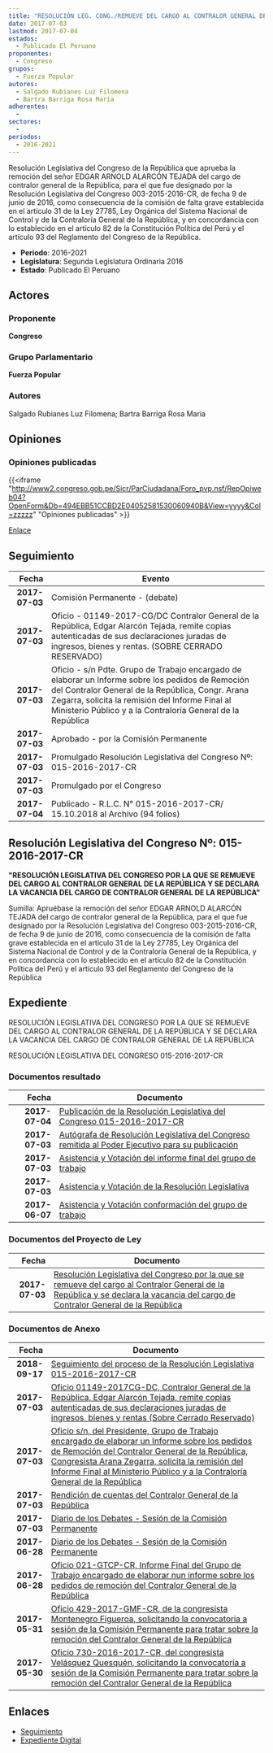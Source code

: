 ```yaml
---
title: "RESOLUCIÓN LEG. CONG./REMUEVE DEL CARGO AL CONTRALOR GENERAL DE LA REPÚBLICA Y SE DECLARA LA VACANCIA DEL CARGO DEL CONTRALOR GENERAL DE LA REPÚBLICA"
date: 2017-07-03
lastmod: 2017-07-04
estados: 
  - Publicado El Peruano
proponentes: 
  - Congreso
grupos: 
  - Fuerza Popular
autores: 
  - Salgado Rubianes Luz Filomena
  - Bartra Barriga Rosa María
adherentes: 
  - 
sectores: 
  - 
periodos: 
  - 2016-2021
---
```


Resolución Legislativa del Congreso de la República que aprueba la remoción del señor EDGAR ARNOLD ALARCÓN TEJADA del cargo de contralor general de la República, para el que fue designado por la Resolución Legislativa del Congreso 003-2015-2016-CR, de fecha 9 de junio de 2016, como consecuencia de la comisión de falta grave establecida en el artículo 31 de la Ley 27785, Ley Orgánica del Sistema Nacional de Control y de la Contraloría General de la República, y en concordancia con lo establecido en el artículo 82 de la Constitución Política del Perú y el artículo 93 del Reglamento del Congreso de la República.

- **Periodo**: 2016-2021
- **Legislatura**: Segunda Legislatura Ordinaria 2016
- **Estado**: Publicado El Peruano

## Actores

### Proponente

**Congreso**

### Grupo Parlamentario

**Fuerza Popular**

### Autores

Salgado Rubianes Luz Filomena; Bartra Barriga Rosa María


## Opiniones

### Opiniones publicadas

{{<iframe "http://www2.congreso.gob.pe/Sicr/ParCiudadana/Foro_pvp.nsf/RepOpiweb04?OpenForm&Db=494EBB51CCBD2E04052581530060940B&View=yyyy&Col=zzzzz" "Opiniones publicadas" >}}

[Enlace](http://www2.congreso.gob.pe/Sicr/ParCiudadana/Foro_pvp.nsf/RepOpiweb04?OpenForm&Db=494EBB51CCBD2E04052581530060940B&View=yyyy&Col=zzzzz)

## Seguimiento

| Fecha | Evento |
|------:|--------|
| **2017-07-03** | Comisión Permanente - (debate)|
| **2017-07-03** | Oficio - 01149-2017-CG/DC Contralor General de la República, Edgar Alarcón Tejada, remite copias autenticadas de sus declaraciones juradas de ingresos, bienes y rentas. (SOBRE CERRADO RESERVADO)|
| **2017-07-03** | Oficio - s/n Pdte. Grupo de Trabajo encargado de elaborar un Informe sobre los pedidos de Remoción del Contralor General de la República, Congr. Arana Zegarra, solicita la remisión del Informe Final al Ministerio Público y a la Contraloría General de la República|
| **2017-07-03** | Aprobado - por la Comisión Permanente|
| **2017-07-03** | Promulgado Resolución Legislativa del Congreso Nº: 015-2016-2017-CR|
| **2017-07-03** | Promulgado por el Congreso|
| **2017-07-04** | Publicado - R.L.C. N° 015-2016-2017-CR/ 15.10.2018 al Archivo (94 folios)|

## Resolución Legislativa del Congreso Nº: 015-2016-2017-CR

**"RESOLUCIÓN LEGISLATIVA DEL CONGRESO POR LA QUE SE REMUEVE DEL CARGO AL CONTRALOR GENERAL DE LA REPÚBLICA Y SE DECLARA LA VACANCIA DEL CARGO DE CONTRALOR GENERAL DE LA REPÚBLICA"**

Sumilla: Apruébase la remoción del señor EDGAR ARNOLD ALARCÓN TEJADA del cargo de contralor general de la República, para el que fue designado por la Resolución Legislativa del Congreso 003-2015-2016-CR, de fecha 9 de junio de 2016, como consecuencia de la comisión de falta grave establecida en el artículo 31 de la Ley 27785, Ley Orgánica del Sistema Nacional de Control y de la Contraloría General de la República, y en concordancia con lo establecido en el artículo 82 de la Constitución Política del Perú y el artículo 93 del Reglamento del Congreso de la República


## Expediente

RESOLUCIÓN LEGISLATIVA DEL CONGRESO POR LA QUE SE REMUEVE DEL CARGO AL CONTRALOR GENERAL DE LA REPÚBLICA Y SE DECLARA LA VACANCIA DEL CARGO DE CONTRALOR GENERAL DE LA REPÚBLICA

RESOLUCIÓN LEGISLATIVA DEL CONGRESO 015-2016-2017-CR


### Documentos resultado

| Fecha | Documento |
|------:|--------|
| **2017-07-04** | [Publicación de la Resolución Legislativa del Congreso 015-2016-2017-CR](http://www.leyes.congreso.gob.pe/Documentos/2016_2021/Resolucion_Legislativa_del_Congreso/RLC-015-2016-2017-CR.pdf) |
| **2017-07-03** | [Autógrafa de Resolución Legislativa del Congreso remitida al Poder Ejecutivo para su publicación](http://www.leyes.congreso.gob.pe/Documentos/2016_2021/Autografas/Resolucion_Legislativa_del_Congreso/AU0163320170703.pdf) |
| **2017-07-03** | [Asistencia y Votación del informe final del grupo de trabajo](http://www.leyes.congreso.gob.pe/Documentos/2016_2021/Asistencia_y_Votacion/Proyectos_de_Ley/AV0163320170703-.PDF) |
| **2017-07-03** | [Asistencia y Votación de la Resolución Legislativa](http://www.leyes.congreso.gob.pe/Documentos/2016_2021/Asistencia_y_Votacion/Proyectos_de_Ley/AV0163320170703.PDF) |
| **2017-06-07** | [Asistencia y Votación conformación del grupo de trabajo](http://www.leyes.congreso.gob.pe/Documentos/2016_2021/Asistencia_y_Votacion/Proyectos_de_Ley/AV0163320170607.PDF) |

### Documentos del Proyecto de Ley

| Fecha | Documento |
|------:|--------|
| **2017-07-03** | [Resolución Legislativa del Congreso por la que se remueve del cargo al Contralor General de la República y se declara la vacancia del cargo de Contralor General de la República](http://www.leyes.congreso.gob.pe/Documentos/2016_2021/Proyectos_de_Ley_y_de_Resoluciones_Legislativas/PL0163320170703.pdf) |

### Documentos de Anexo

| Fecha | Documento |
|------:|--------|
| **2018-09-17** | [Seguimiento del proceso de la Resolución Legislativa 015-2016-2017-CR](http://www.leyes.congreso.gob.pe/Documentos/2016_2021/Seguimiento_de_Proyectos_de_Ley/01633PL20180917.PDF) |
| **2017-07-03** | [Oficio 01149-2017CG-DC, Contralor General de la República, Edgar Alarcón Tejada, remite copias autenticadas de sus declaraciones juradas de ingresos, bienes y rentas (Sobre Cerrado Reservado)](http://www.leyes.congreso.gob.pe/Documentos/2016_2021/Oficios/Otras_Instituciones/OFICIO-01149-2017-CG-DC.PDF) |
| **2017-07-03** | [Oficio s/n, del Presidente, Grupo de Trabajo encargado de elaborar un Informe sobre los pedidos de Remoción del Contralor General de la República, Congresista Arana Zegarra, solicita la remisión del Informe Final al Ministerio Público y a la Contraloría General de la República](http://www.leyes.congreso.gob.pe/Documentos/2016_2021/Oficios/Congresistas/OFICIO-S-N-20170703-ARANA.PDF) |
| **2017-07-03** | [Rendición de cuentas del Contralor General de la República](http://www.leyes.congreso.gob.pe/Documentos/2016_2021/Informes/Comision_Permanente/RENDICION-CUENTAS-CONTRALOR.pdf) |
| **2017-07-03** | [Diario de los Debates - Sesión de la Comisión Permanente](http://www2.congreso.gob.pe/Sicr/DiarioDebates/Publicad.nsf/SesionesPleno/05256D6E0073DFE90525815200709EAD/$FILE/PER-2016-12B.pdf) |
| **2017-06-28** | [Diario de los Debates - Sesión de la Comisión Permanente](http://www2.congreso.gob.pe/Sicr/DiarioDebates/Publicad.nsf/SesionesPleno/05256D6E0073DFE90525814E000E47A9/$FILE/PER-2016-12A.pdf) |
| **2017-06-28** | [Oficio 021-GTCP-CR, Informe Final del Grupo de Trabajo encargado de elaborar nun informe sobre los pedidos de remoción del Contralor General de la República](http://www.leyes.congreso.gob.pe/Documentos/2016_2021/Informes/Comision_Permanente/OFICIO-021-GTCP-CR-INF-COMISION-PERMANENTE..pdf) |
| **2017-05-31** | [Oficio 429-2017-GMF-CR, de la congresista Montenegro Figueroa, solicitando la convocatoria a sesión de la Comisión Permanente para tratar sobre la remoción del Contralor General de la República](http://www.leyes.congreso.gob.pe/Documentos/2016_2021/Oficios/Congresistas/OFICIO-429-2017-GMF-CR.pdf) |
| **2017-05-30** | [Oficio 730-2016-2017-CR, del congresista Velásquez Quesquén, solicitando la convocatoria a sesión de la Comisión Permanente para tratar sobre la remoción del Contralor General de la República](http://www.leyes.congreso.gob.pe/Documentos/2016_2021/Oficios/Congresistas/OFICIO-730-2016-2017-CR.pdf) |

## Enlaces 

- [Seguimiento](http://www2.congreso.gob.pe/Sicr/TraDocEstProc/CLProLey2016.nsf/f7fff46988ca05b1052578e100829cc7/ce6f9ab9ad15f8c605258153007071d6?OpenDocument)
- [Expediente Digital](http://www2.congreso.gob.pehttp://www2.congreso.gob.pe/Sicr/TraDocEstProc/CLProLey2016.nsf/f7fff46988ca05b1052578e100829cc7/ce6f9ab9ad15f8c605258153007071d6?OpenDocument&Click=05257FB7005EB655.eb71d0cf91d8294e05256cdf006b5706/$Body/0.1C6C)
